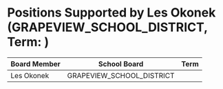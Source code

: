 # Positions Supported by Les Okonek (GRAPEVIEW_SCHOOL_DISTRICT, Term: )

| Board Member | School Board | Term |
|--------------|--------------|------|
| Les Okonek | GRAPEVIEW_SCHOOL_DISTRICT |  |

